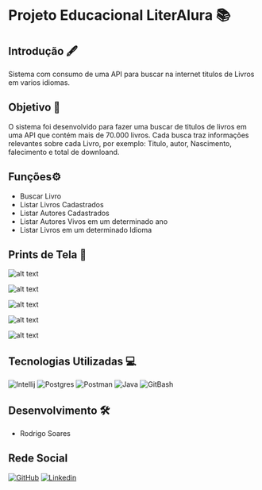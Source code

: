 # Projeto Educacional LiterAlura 📚

## Introdução 🖋️
Sistema com consumo de uma  API para buscar na internet titulos de Livros em varios idiomas.

## Objetivo 🎯
O sistema foi desenvolvido para fazer uma buscar de titulos de livros em uma API que contém mais de 70.000 livros. Cada busca traz informações relevantes sobre cada Livro, por exemplo: Titulo, autor, Nascimento, falecimento e total de downloand. 

## Funções⚙️
 - Buscar Livro 
 - Listar Livros Cadastrados
 - Listar Autores Cadastrados
 - Listar Autores Vivos em um determinado ano
 - Listar Livros em um determinado Idioma
## Prints de Tela 📸


![alt text](image.png)


![alt text](image-1.png)


![alt text](image-2.png)


![alt text](image-3.png)


![alt text](image-4.png)

## Tecnologias Utilizadas 💻
![Intellij](https://img.shields.io/badge/Intellij-000?style=for-the-badge&logo=mysql&logoColor=blue)
![Postgres](https://img.shields.io/badge/postgres-000?style=for-the-badge&logo=postgres&logoColor=blue)
![Postman](https://img.shields.io/badge/Postman-000?style=for-the-badge&logo=postman&logoColor=blue)
![Java](https://img.shields.io/badge/Java-000?style=for-the-badge&logo=java&logoColor=blue)
![GitBash](https://img.shields.io/badge/Gitbash-000?style=for-the-badge&logo=java&logoColor=blue)

## Desenvolvimento 🛠️

 - Rodrigo Soares

## Rede Social

[![GitHub](https://img.shields.io/badge/GitHub-000?style=for-the-badge&logo=github&logoColor=white)](https://github.com/RodrigoSoares35)
[![Linkedin](https://img.shields.io/badge/Linkedin-000?style=for-the-badge&logo=Linkedin&logoColor=white)](https://linkedin.com/in/rodrigo-soares-java)

